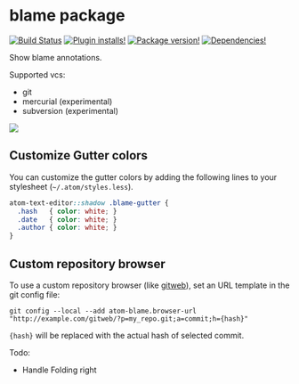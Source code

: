 # blame package

[![Build Status](https://img.shields.io/travis/josa42/atom-blame.svg?style=flat-square)](https://travis-ci.org/josa42/atom-blame)
[![Plugin installs!](https://img.shields.io/apm/dm/blame.svg?style=flat-square)](https://atom.io/packages/blame)
[![Package version!](https://img.shields.io/apm/v/blame.svg?style=flat-square)](https://atom.io/packages/blame)
[![Dependencies!](https://img.shields.io/david/josa42/atom-blame.svg?style=flat-square)](https://david-dm.org/josa42/atom-blame)

Show blame annotations.

Supported vcs:
- git
- mercurial (experimental)
- subversion (experimental)

![](https://raw.githubusercontent.com/josa42/atom-blame/master/screenshot.png)

## Customize Gutter colors

You can customize the gutter colors by adding the following lines to your
stylesheet (`~/.atom/styles.less`).

```CSS
atom-text-editor::shadow .blame-gutter {
  .hash   { color: white; }
  .date   { color: white; }
  .author { color: white; }
}
```

## Custom repository browser

To use a custom repository browser (like [gitweb](http://git-scm.com/docs/gitweb)), set an URL template in the git config file:

```
git config --local --add atom-blame.browser-url "http://example.com/gitweb/?p=my_repo.git;a=commit;h={hash}"
```

`{hash}` will be replaced with the actual hash of selected commit.

Todo:
* Handle Folding right
